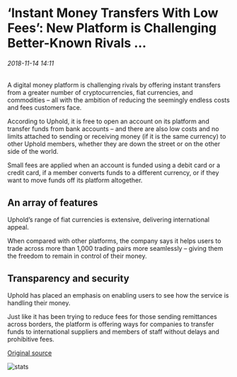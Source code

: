 # ‘Instant Money Transfers With Low Fees’: New Platform is Challenging Better-Known Rivals ...

###### 2018-11-14 14:11

A digital money platform is challenging rivals by offering instant transfers from a greater number of cryptocurrencies, fiat currencies, and commodities – all with the ambition of reducing the seemingly endless costs and fees customers face.

According to Uphold, it is free to open an account on its platform and transfer funds from bank accounts – and there are also low costs and no limits attached to sending or receiving money (if it is the same currency) to other Uphold members, whether they are down the street or on the other side of the world.

Small fees are applied when an account is funded using a debit card or a credit card, if a member converts funds to a different currency, or if they want to move funds off its platform altogether.

## An array of features

Uphold’s range of fiat currencies is extensive, delivering international appeal.

When compared with other platforms, the company says it helps users to trade across more than 1,000 trading pairs more seamlessly – giving them the freedom to remain in control of their money.

## Transparency and security

Uphold has placed an emphasis on enabling users to see how the service is handling their money.

Just like it has been trying to reduce fees for those sending remittances across borders, the platform is offering ways for companies to transfer funds to international suppliers and members of staff without delays and prohibitive fees.

[Original source](https://cointelegraph.com/news/instant-money-transfers-with-low-fees-new-platform-is-challenging-better-known-rivals)

![stats](https://c.statcounter.com/11760860/0/a89fa40b/1/ "stats")